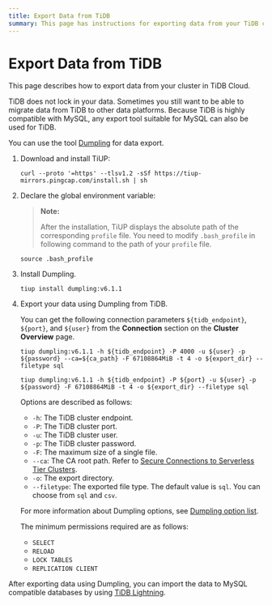```yaml
---
title: Export Data from TiDB
summary: This page has instructions for exporting data from your TiDB cluster in TiDB Cloud.
---
```


# Export Data from TiDB

This page describes how to export data from your cluster in TiDB Cloud.

TiDB does not lock in your data. Sometimes you still want to be able to migrate data from TiDB to other data platforms. Because TiDB is highly compatible with MySQL, any export tool suitable for MySQL can also be used for TiDB.

You can use the tool [Dumpling](/dumpling-overview.md) for data export.

1. Download and install TiUP:

    
    ```shell
    curl --proto '=https' --tlsv1.2 -sSf https://tiup-mirrors.pingcap.com/install.sh | sh
    ```

2. Declare the global environment variable:

    > **Note:**
    >
    > After the installation, TiUP displays the absolute path of the corresponding `profile` file. You need to modify `.bash_profile` in following command to the path of your `profile` file.

    
    ```shell
    source .bash_profile
    ```

3. Install Dumpling.

    
    ```shell
    tiup install dumpling:v6.1.1
    ```

4. Export your data using Dumpling from TiDB.

    You can get the following connection parameters `${tidb_endpoint}`, `${port}`, and `${user}` from the **Connection** section on the **Cluster Overview** page.

    <SimpleTab>

    <div label="Serverless Tier">

    ```shell
    tiup dumpling:v6.1.1 -h ${tidb_endpoint} -P 4000 -u ${user} -p ${password} --ca=${ca_path} -F 67108864MiB -t 4 -o ${export_dir} --filetype sql
    ```

    </div>
    <div label="Dedicated Tier">

    ```shell
    tiup dumpling:v6.1.1 -h ${tidb_endpoint} -P ${port} -u ${user} -p ${password} -F 67108864MiB -t 4 -o ${export_dir} --filetype sql
    ```

    </div>
    </SimpleTab>

    Options are described as follows:

    - `-h`: The TiDB cluster endpoint.
    - `-P`: The TiDB cluster port.
    - `-u`: The TiDB cluster user.
    - `-p`: The TiDB cluster password.
    - `-F`: The maximum size of a single file.
    - `--ca`: The CA root path. Refer to [Secure Connections to Serverless Tier Clusters](/tidb-cloud/secure-connections-to-serverless-tier-clusters.md#where-is-the-ca-root-path-on-my-system).
    - `-o`: The export directory.
    - `--filetype`: The exported file type. The default value is `sql`. You can choose from `sql` and `csv`.

    For more information about Dumpling options, see [Dumpling option list](/dumpling-overview.md#option-list-of-dumpling).

    The minimum permissions required are as follows:

    - `SELECT`
    - `RELOAD`
    - `LOCK TABLES`
    - `REPLICATION CLIENT`

After exporting data using Dumpling, you can import the data to MySQL compatible databases by using [TiDB Lightning](https://docs.pingcap.com/tidb/stable/tidb-lightning-overview).
